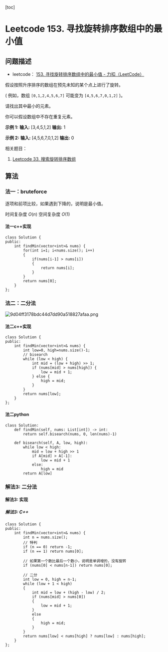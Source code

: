 [toc]

# Leetcode 153. 寻找旋转排序数组中的最小值

## 问题描述

- leetcode： [153. 寻找旋转排序数组中的最小值 - 力扣（LeetCode）](https://leetcode-cn.com/problems/find-minimum-in-rotated-sorted-array/submissions/)

假设按照升序排序的数组在预先未知的某个点上进行了旋转。

( 例如，数组 `[0,1,2,4,5,6,7]` 可能变为 `[4,5,6,7,0,1,2]` )。

请找出其中最小的元素。

你可以假设数组中不存在重复元素。

**示例 1:**
**输入:** [3,4,5,1,2]
**输出:** 1

**示例 2:**
**输入:** [4,5,6,7,0,1,2]
**输出:** 0

相关题目：
1. [Leetcode 33. 搜索旋转排序数组](https://app.yinxiang.com/shard/s54/nl/22483756/7bfc6ed9-8ffc-42f1-86c2-c8972599d92f/)

## 算法

### 法一：bruteforce

逐项和前项比较，如果遇到下降的，说明是最小值。

时间复杂度 $O(n)$ 空间复杂度 $O(1)$

#### 法一c++实现

```
class Solution {
public:
    int findMin(vector<int>& nums) {
        for(int i=1; i<nums.size(); i++)
        {
            if(nums[i-1] > nums[i])
            {
                return nums[i];
            }
        }
        return nums[0];
    }
};
```

### 法二：二分法

![9d04ff3178bdc44d7dd90a518827afaa.png](evernotecid://8E200321-31A9-427B-BECA-CC44235980BC/appyinxiangcom/22483756/ENResource/p10442)

#### 法二c++实现

```
class Solution {
public:
    int findMin(vector<int>& nums) {
        int low=0, high=nums.size()-1;
        // bisearch
        while (low < high) {
            int mid = (low + high) >> 1;
            if (nums[mid] > nums[high]) {
                low = mid + 1;
            } else {
                high = mid;
            }
        }
        return nums[low];
    }
};
```

#### 法二python

```
class Solution:
    def findMin(self, nums: List[int]) -> int:
        return self.bisearch(nums, 0, len(nums)-1)

    def bisearch(self, A, low, high):
        while low < high:
            mid = low + high >> 1
            if A[mid] > A[-1]:
                low = mid + 1
            else:
                high = mid
        return A[low]
```

### 解法3: 二分法

#### 解法3: 实现

##### 解法3: C++


```
class Solution {
public:
    int findMin(vector<int>& nums) {
        int n = nums.size();
        // 特判
        if (n == 0) return -1;
        if (n == 1) return nums[0];

        // 如果第一个数比最后一个数小，说明是单调增的，没有旋转
        if (nums[0] < nums[n-1]) return nums[0];

        // 二分
        int low = 0, high = n-1;
        while (low + 1 < high) 
        {
            int mid = low + (high - low) / 2;
            if (nums[mid] > nums[0])
            {
                low = mid + 1;
            }
            else 
            {
                high = mid;
            }
        }
        return nums[low] < nums[high] ? nums[low] : nums[high];
    }
};
```
